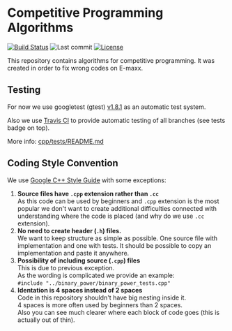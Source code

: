 # Competitive Programming Algorithms
[![Build Status](https://img.shields.io/travis/com/CrafterKolyan/competitive-programming-algorithms.svg?label=tests)](https://travis-ci.com/CrafterKolyan/competitive-programming-algorithms)
![Last commit](https://img.shields.io/github/last-commit/CrafterKolyan/competitive-programming-algorithms.svg?)
[![License](https://img.shields.io/github/license/CrafterKolyan/competitive-programming-algorithms.svg?color=blue)](LICENSE)

This repository contains algorithms for competitive programming. It was created in order to fix wrong codes on E-maxx.

## Testing
For now we use googletest (gtest) [v1.8.1](https://github.com/google/googletest/releases/tag/release-1.8.1) as an automatic test system.

Also we use [Travis CI](https://travis-ci.com/) to provide automatic testing of all branches (see tests badge on top).

More info: [cpp/tests/README.md](cpp/tests/README.md)

## Coding Style Convention
We use [Google C++ Style Guide](https://google.github.io/styleguide/cppguide.html)
with some exceptions:
1. **Source files have `.cpp` extension rather than `.cc`** <br />
As this code can be used by beginners and `.cpp` extension is the most popular we don't want to
create additional difficulties connected with understanding where the code is placed (and why do we use `.cc` extension).
2. **No need to create header (`.h`) files.** <br />
We want to keep structure as simple as possible.
One source file with implementation and one with tests.
It should be possible to copy an implementation and paste it anywhere.
3. **Possibility of including source (`.cpp`) files** <br />
This is due to previous exception.<br />
As the wording is complicated we provide an example:<br />
`#include "../binary_power/binary_power_tests.cpp"`
4. **Identation is 4 spaces instead of 2 spaces**<br />
Code in this repository shouldn't have big nesting inside it.<br />
4 spaces is more often used by beginners than 2 spaces.<br />
Also you can see much clearer where each block of code goes (this is actually out of thin).